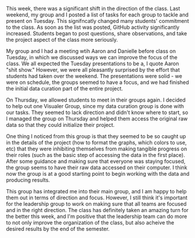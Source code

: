 This week, there was a significant shift in the direction of the class. Last weekend, my group and I posted a list of tasks for each group to tackle and present on Tuesday. This signifncatly changed many students' commitment to the class. As soon as the list was posted, GitHub activity significantly increased. Students began to post questions, share observations, and take the project aspect of the class more seriously.

My group and I had a meeting wtih Aaron and Danielle before class on Tuesday, in which we discussed ways we can improve the focus of the class. We all expected the Tuesday presentations to be a, I quote Aaron "shit show." However, we were all pleasantly surprised by the effort that students had taken over the weekend. The presentations were solid - we were on schedule, the groups seemed to have a focus, and we had finished the initial data curation part of the entire project.

On Thursday, we allowed students to meet in their groups again. I decided to help out one Visualer Group, since my data curation group is done with our tasks. They seemed to lack direction and didn't know where to start, so I managed the group on Thursday and helped them access the original raw data so that they could initialize their project.

One thing I noticed from this group is that they seemed to be so caught up in the details of the project (how to format the graphs, which colors to use, etc) that they were inhibiting themselves from making tangible progress on their roles (such as the basic step of accessing the data in the first place). After some guidance and making sure that everyone was staying focused, the group seems to have their raw data accessed on their computer. I think now the group is at a good starting point to begin working with the data and producing results.

This group has integrated me into their main group, and I am happy to help them out in terms of direction and focus. However, I still think it's important for the leadership group to work on making sure that all teams are focused and in the right direction. The class has definitely taken an amazing turn for the better this week, and I'm positive that the leadership team can do more to not only improve the organization of the class, but also acheive the desired results by the end of the semester.
